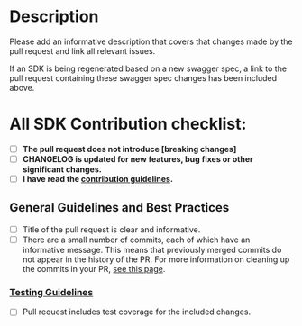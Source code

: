 # Description

Please add an informative description that covers that changes made by the pull request and link all relevant issues.

If an SDK is being regenerated based on a new swagger spec, a link to the pull request containing these swagger spec changes has been included above.

# All SDK Contribution checklist:
- [ ] **The pull request does not introduce [breaking changes]**
- [ ] **CHANGELOG is updated for new features, bug fixes or other significant changes.**
- [ ] **I have read the [contribution guidelines](https://github.com/Azure/azure-sdk-for-python/blob/main/CONTRIBUTING.md).**

## General Guidelines and Best Practices
- [ ] Title of the pull request is clear and informative.
- [ ] There are a small number of commits, each of which have an informative message. This means that previously merged commits do not appear in the history of the PR. For more information on cleaning up the commits in your PR, [see this page](https://github.com/Azure/azure-powershell/blob/master/documentation/development-docs/cleaning-up-commits.md).

### [Testing Guidelines](https://github.com/Azure/azure-sdk-for-python/blob/main/CONTRIBUTING.md##building-and-testing)
- [ ] Pull request includes test coverage for the included changes.

